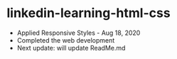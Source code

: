 # linkedin-learning-html-css

- Applied Responsive Styles - Aug 18, 2020
- Completed the web development
- Next update: will update ReadMe.md
